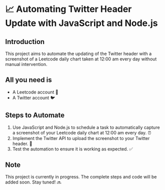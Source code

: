 # 📈 Automating Twitter Header Update with JavaScript and Node.js

## Introduction

This project aims to automate the updating of the Twitter header with a screenshot of a Leetcode daily chart taken at 12:00 am every day without manual intervention.

## All you need is

- A Leetcode account :memo:
- A Twitter account :bird:

## Steps to Automate

1. Use JavaScript and Node.js to schedule a task to automatically capture a screenshot of your Leetcode daily chart at 12:00 am every day. :alarm_clock:
2. Implement the Twitter API to upload the screenshot to your Twitter header. :rocket:
3. Test the automation to ensure it is working as expected. :white_check_mark:

## Note

This project is currently in progress. The complete steps and code will be added soon. Stay tuned! :soon:

